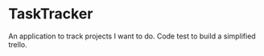 # TaskTracker
An application to track projects I want to do. Code test to build a simplified trello.
